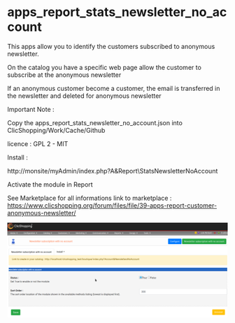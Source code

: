 # apps_report_stats_newsletter_no_account

This apps allow you to identify the customers subscribed to anonymous newsletter.

On the catalog you have a specific web page  allow the customer to subscribe at the anonymous newsletter

If an anonymous customer become a customer, the email is transferred in the newsletter  and deleted for anonymous newsletter

Important Note :

Copy the apps_report_stats_newsletter_no_account.json into ClicShopping/Work/Cache/Github

licence  : GPL 2 - MIT

Install :

http://monsite/myAdmin/index.php?A&Report\StatsNewsletterNoAccount

Activate the module in Report

See Marketplace for all informations
link to marketplace : https://www.clicshopping.org/forum/files/file/39-apps-report-customer-anonymous-newsletter/

![noaccount](https://github.com/ClicShoppingOfficialModulesV3/apps_report_stats_newsletter_no_account/blob/master/ModuleInfosJson/no_account.png)


